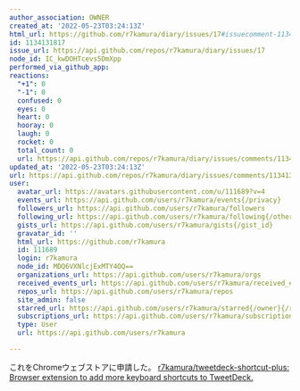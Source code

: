 ```yaml
---
author_association: OWNER
created_at: '2022-05-23T03:24:13Z'
html_url: https://github.com/r7kamura/diary/issues/17#issuecomment-1134131817
id: 1134131817
issue_url: https://api.github.com/repos/r7kamura/diary/issues/17
node_id: IC_kwDOHTcevs5DmXpp
performed_via_github_app: 
reactions:
  "+1": 0
  "-1": 0
  confused: 0
  eyes: 0
  heart: 0
  hooray: 0
  laugh: 0
  rocket: 0
  total_count: 0
  url: https://api.github.com/repos/r7kamura/diary/issues/comments/1134131817/reactions
updated_at: '2022-05-23T03:24:13Z'
url: https://api.github.com/repos/r7kamura/diary/issues/comments/1134131817
user:
  avatar_url: https://avatars.githubusercontent.com/u/111689?v=4
  events_url: https://api.github.com/users/r7kamura/events{/privacy}
  followers_url: https://api.github.com/users/r7kamura/followers
  following_url: https://api.github.com/users/r7kamura/following{/other_user}
  gists_url: https://api.github.com/users/r7kamura/gists{/gist_id}
  gravatar_id: ''
  html_url: https://github.com/r7kamura
  id: 111689
  login: r7kamura
  node_id: MDQ6VXNlcjExMTY4OQ==
  organizations_url: https://api.github.com/users/r7kamura/orgs
  received_events_url: https://api.github.com/users/r7kamura/received_events
  repos_url: https://api.github.com/users/r7kamura/repos
  site_admin: false
  starred_url: https://api.github.com/users/r7kamura/starred{/owner}{/repo}
  subscriptions_url: https://api.github.com/users/r7kamura/subscriptions
  type: User
  url: https://api.github.com/users/r7kamura

---
```

これをChromeウェブストアに申請した。
[r7kamura/tweetdeck-shortcut-plus: Browser extension to add more keyboard shortcuts to TweetDeck.](https://github.com/r7kamura/tweetdeck-shortcut-plus)